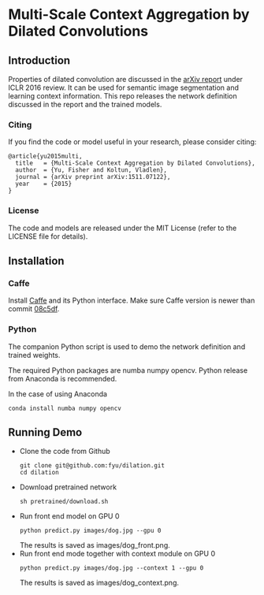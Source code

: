 # Multi-Scale Context Aggregation by Dilated Convolutions

## Introduction

Properties of dilated convolution are discussed in the [arXiv report](http://arxiv.org/abs/1511.07122) under ICLR 2016 review. It can be used for semantic image segmentation and learning context information. This repo releases the network definition discussed in the report and the trained models.

### Citing

If you find the code or model useful in your research, please consider citing:
```
@article{yu2015multi,
  title   = {Multi-Scale Context Aggregation by Dilated Convolutions},
  author  = {Yu, Fisher and Koltun, Vladlen},
  journal = {arXiv preprint arXiv:1511.07122},
  year    = {2015}
}
```
### License

The code and models are released under the MIT License (refer to the LICENSE file for details).


## Installation
### Caffe

Install [Caffe](https://github.com/BVLC/caffe) and its Python interface. Make sure Caffe version is newer than commit [08c5df](https://github.com/BVLC/caffe/commit/08c5dfd53e6fd98148d6ce21e590407e38055984).

### Python

The companion Python script is used to demo the network definition and trained weights.

The required Python packages are numba numpy opencv. Python release from Anaconda is recommended. 

In the case of using Anaconda
```
conda install numba numpy opencv
```

## Running Demo

* Clone the code from Github	
    ```
    git clone git@github.com:fyu/dilation.git
    cd dilation
    ```
* Download pretrained network
	```
    sh pretrained/download.sh
    ```
* Run front end model on GPU 0
	```
    python predict.py images/dog.jpg --gpu 0
    ```
    The results is saved as images/dog_front.png.
* Run front end mode together with context module on GPU 0
	```
    python predict.py images/dog.jpg --context 1 --gpu 0
    ```
    The results is saved as images/dog_context.png.